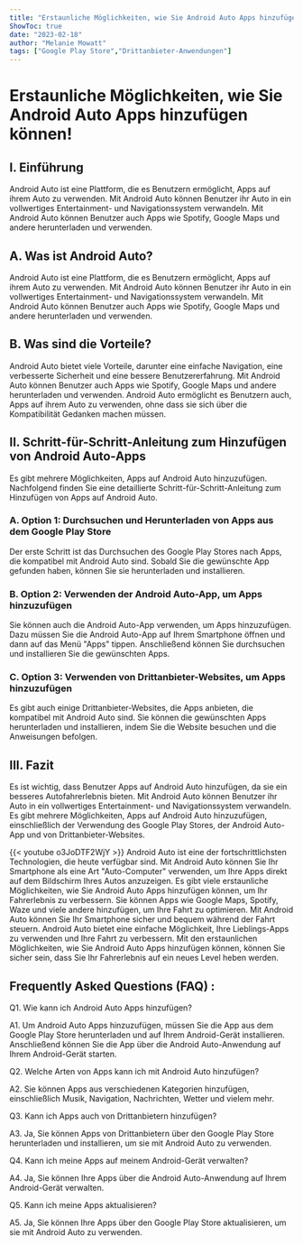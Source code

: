 ```yaml
---
title: "Erstaunliche Möglichkeiten, wie Sie Android Auto Apps hinzufügen können!"
ShowToc: true 
date: "2023-02-18"
author: "Melanie Mowatt" 
tags: ["Google Play Store","Drittanbieter-Anwendungen"]
---
```

# Erstaunliche Möglichkeiten, wie Sie Android Auto Apps hinzufügen können!

## I. Einführung

Android Auto ist eine Plattform, die es Benutzern ermöglicht, Apps auf ihrem Auto zu verwenden. Mit Android Auto können Benutzer ihr Auto in ein vollwertiges Entertainment- und Navigationssystem verwandeln. Mit Android Auto können Benutzer auch Apps wie Spotify, Google Maps und andere herunterladen und verwenden.

## A. Was ist Android Auto?

Android Auto ist eine Plattform, die es Benutzern ermöglicht, Apps auf ihrem Auto zu verwenden. Mit Android Auto können Benutzer ihr Auto in ein vollwertiges Entertainment- und Navigationssystem verwandeln. Mit Android Auto können Benutzer auch Apps wie Spotify, Google Maps und andere herunterladen und verwenden.

## B. Was sind die Vorteile?

Android Auto bietet viele Vorteile, darunter eine einfache Navigation, eine verbesserte Sicherheit und eine bessere Benutzererfahrung. Mit Android Auto können Benutzer auch Apps wie Spotify, Google Maps und andere herunterladen und verwenden. Android Auto ermöglicht es Benutzern auch, Apps auf ihrem Auto zu verwenden, ohne dass sie sich über die Kompatibilität Gedanken machen müssen.

## II. Schritt-für-Schritt-Anleitung zum Hinzufügen von Android Auto-Apps

Es gibt mehrere Möglichkeiten, Apps auf Android Auto hinzuzufügen. Nachfolgend finden Sie eine detaillierte Schritt-für-Schritt-Anleitung zum Hinzufügen von Apps auf Android Auto.

### A. Option 1: Durchsuchen und Herunterladen von Apps aus dem Google Play Store

Der erste Schritt ist das Durchsuchen des Google Play Stores nach Apps, die kompatibel mit Android Auto sind. Sobald Sie die gewünschte App gefunden haben, können Sie sie herunterladen und installieren.

### B. Option 2: Verwenden der Android Auto-App, um Apps hinzuzufügen

Sie können auch die Android Auto-App verwenden, um Apps hinzuzufügen. Dazu müssen Sie die Android Auto-App auf Ihrem Smartphone öffnen und dann auf das Menü "Apps" tippen. Anschließend können Sie durchsuchen und installieren Sie die gewünschten Apps.

### C. Option 3: Verwenden von Drittanbieter-Websites, um Apps hinzuzufügen

Es gibt auch einige Drittanbieter-Websites, die Apps anbieten, die kompatibel mit Android Auto sind. Sie können die gewünschten Apps herunterladen und installieren, indem Sie die Website besuchen und die Anweisungen befolgen.

## III. Fazit

Es ist wichtig, dass Benutzer Apps auf Android Auto hinzufügen, da sie ein besseres Autofahrerlebnis bieten. Mit Android Auto können Benutzer ihr Auto in ein vollwertiges Entertainment- und Navigationssystem verwandeln. Es gibt mehrere Möglichkeiten, Apps auf Android Auto hinzuzufügen, einschließlich der Verwendung des Google Play Stores, der Android Auto-App und von Drittanbieter-Websites.

{{< youtube o3JoDTF2WjY >}} 
Android Auto ist eine der fortschrittlichsten Technologien, die heute verfügbar sind. Mit Android Auto können Sie Ihr Smartphone als eine Art "Auto-Computer" verwenden, um Ihre Apps direkt auf dem Bildschirm Ihres Autos anzuzeigen. Es gibt viele erstaunliche Möglichkeiten, wie Sie Android Auto Apps hinzufügen können, um Ihr Fahrerlebnis zu verbessern. Sie können Apps wie Google Maps, Spotify, Waze und viele andere hinzufügen, um Ihre Fahrt zu optimieren. Mit Android Auto können Sie Ihr Smartphone sicher und bequem während der Fahrt steuern. Android Auto bietet eine einfache Möglichkeit, Ihre Lieblings-Apps zu verwenden und Ihre Fahrt zu verbessern. Mit den erstaunlichen Möglichkeiten, wie Sie Android Auto Apps hinzufügen können, können Sie sicher sein, dass Sie Ihr Fahrerlebnis auf ein neues Level heben werden.

## Frequently Asked Questions (FAQ) :
Q1. Wie kann ich Android Auto Apps hinzufügen?

A1. Um Android Auto Apps hinzuzufügen, müssen Sie die App aus dem Google Play Store herunterladen und auf Ihrem Android-Gerät installieren. Anschließend können Sie die App über die Android Auto-Anwendung auf Ihrem Android-Gerät starten.

Q2. Welche Arten von Apps kann ich mit Android Auto hinzufügen?

A2. Sie können Apps aus verschiedenen Kategorien hinzufügen, einschließlich Musik, Navigation, Nachrichten, Wetter und vielem mehr.

Q3. Kann ich Apps auch von Drittanbietern hinzufügen?

A3. Ja, Sie können Apps von Drittanbietern über den Google Play Store herunterladen und installieren, um sie mit Android Auto zu verwenden.

Q4. Kann ich meine Apps auf meinem Android-Gerät verwalten?

A4. Ja, Sie können Ihre Apps über die Android Auto-Anwendung auf Ihrem Android-Gerät verwalten.

Q5. Kann ich meine Apps aktualisieren?

A5. Ja, Sie können Ihre Apps über den Google Play Store aktualisieren, um sie mit Android Auto zu verwenden.


